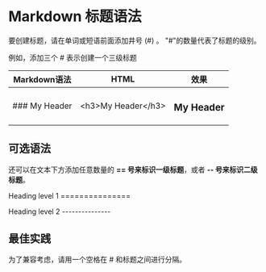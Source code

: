 # Markdown 标题语法

要创建标题，请在单词或短语前面添加井号 (#) 。
"\#"的数量代表了标题的级别。

例如，添加三个 # 表示创建一个三级标题

|Markdown语法|HTML|效果|
|---|---|---|
|\### My Header|\<h3>My Header\</h3>|<h3>My Header</h3>|


## 可选语法

还可以在文本下方添加任意数量的 **== 号来标识一级标题**，或者 **-- 号来标识二级标题**。

Heading level 1
\===============

Heading level 2 
\---------------

## 最佳实践

为了兼容考虑，请用一个空格在 # 和标题之间进行分隔。
